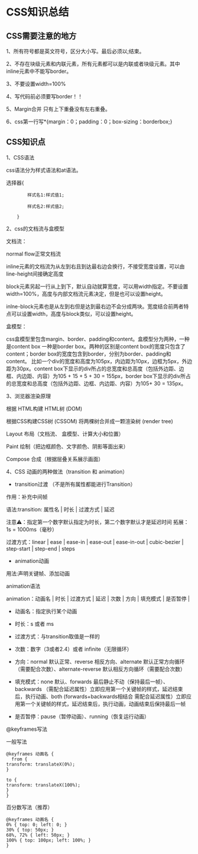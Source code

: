 # CSS知识总结

## CSS需要注意的地方

1、所有符号都是英文符号，区分大小写。最后必须以;结束。

2、不存在块级元素和内联元素，所有元素都可以是内联或者块级元素。其中inline元素中不能写border。

3、不要设置width=100%

4、写代码前必须要写border！！

5、Margin合并 只有上下重叠没有左右重叠。

6、css第一行写*{margin：0；padding：0；box-sizing：borderbox;}

## CSS知识点

1、CSS语法

css语法分为样式语法和at语法。

选择器{

            样式名1:样式值1;

            样式名2:样式值2;

        }

2、css的文档流与盒模型

文档流：

normal flow正常文档流

inline元素的文档流为从左到右且到达最右边会换行，不接受宽度设置，可以由line-height间接确定高度

block元素另起一行从上到下，默认自动就算宽度，可以用width指定。不要设置width=100%，高度与内部文档流元素决定，但是也可以设置height。

inlne-block元素也是从左到右但是达到最右边不会分成两块。宽度结合前两者特点可以设置width，高度与block类似，可以设置height。

盒模型：

css盒模型里包含margin、border、padding和content。盒模型分为两种，一种是content box 一种是border box。两种的区别是content box的宽度只包含了content；border box的宽度包含到border，分别为border、padding和content。
比如一个div的宽度和高度为105px，内边距为10px，边框为5px，外边距为30px。content box下显示的div所占的总宽度和总高度（包括外边距、边框、内边距、内容）为105 + 15 + 5 + 30 = 155px，border box下显示的div所占的总宽度和总高度（包括外边距、边框、内边距、内容）为105+ 30 = 135px。

3、浏览器渲染原理

根据 HTML构建 HTML树 (DOM)

根据CSS构建CSS树 (CSSOM)
将两棵树合并成一颗渲染树 (render tree)

Layout 布局（文档流、 盒模型、计算大小和位置）

Paint 绘制（把边框颜色、文字颜色、阴影等面出来）

Compose 合成（根据层叠关系展示画面）

4、CSS 动画的两种做法（transition 和 animation）

* transition过渡 （不是所有属性都能进行Transition）

作用：补充中间帧

语法:transition: 属性名 | 时长 | 过渡方式 | 延迟

注意⚠️：指定第一个数字默认指定为时长，第二个数字默认才是延迟时间
拓展：1s = 1000ms（毫秒）

过渡方式：linear | ease | ease-in | ease-out | ease-in-out | cubic-bezier | step-start | step-end | steps

* animation动画

用法:声明关键帧、添加动画

animation语法

animation：动画名 | 时长 | 过渡方式 | 延迟 | 次数 | 方向 | 填充模式 | 是否暂停 |

* 动画名：指定执行某个动画

* 时长：s 或者 ms

* 过渡方式：与transition取值是一样的

* 次数：数字（3或者2.4）或者 infinite（无限循环）

* 方向：normal 默认正常、reverse 相反方向、alternate 默认正常方向循环（需要配合次数）、alternate-reverse 默认相反方向循环（需要配合次数）

* 填充模式：none 默认、forwards 最后静止不动（保持最后一帧）、backwards （需配合延迟属性）立即应用第一个关键帧的样式，延迟结束后，执行动画、both (forwards+backwards相结合 需配合延迟属性）立即应用第一个关键帧的样式，延迟结束后，执行动画，动画结束后保持最后一帧

* 是否暂停：pause（暂停动画）、running（恢复运行动画）

@keyframes写法

一般写法

    @keyframes 动画名 {
      from {
    transform: translateX(0%);
    }

    to {
    transform: translateX(100%);
    }
    }
    
百分数写法（推荐）

    @keyframes 动画名 {
    0% { top: 0; left: 0; }
    30% { top: 50px; }
    68%, 72% { left: 50px; }
    100% { top: 100px; left: 100%; }
    }
